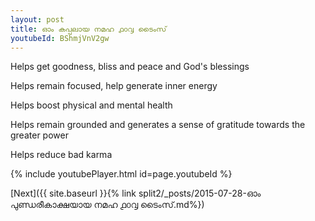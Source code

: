 ```yaml
---
layout: post
title: ഓം കപ്പലായ നമഹ ൧൦൮ ടൈംസ്
youtubeId: BShmjVnV2gw
---
```

 
 
Helps get goodness, bliss and peace and God's blessings
 
Helps remain focused, help generate inner energy 
 
Helps boost physical and mental health 
 
Helps remain grounded and generates a sense of gratitude towards the greater power 
 
Helps reduce bad karma
 
 
 
 


{% include youtubePlayer.html id=page.youtubeId %}
 
[Next]({{ site.baseurl }}{% link  split2/_posts/2015-07-28-ഓം പുണ്ഡരീകാക്ഷയായ നമഹ ൧൦൮ ടൈംസ്.md%})
 

